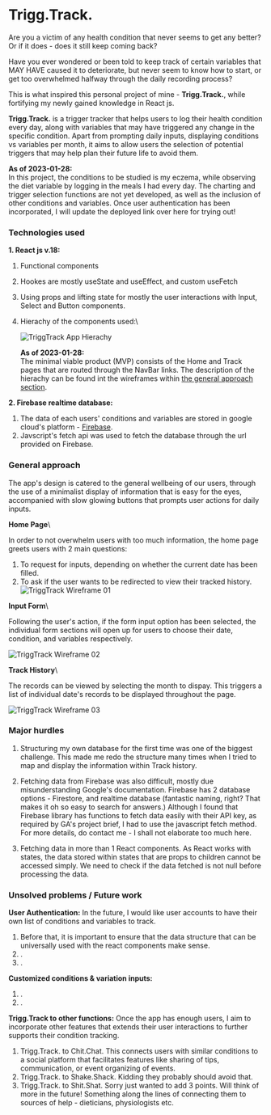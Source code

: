 # Trigg.Track.

Are you a victim of any health condition that never seems to get any better? Or if it does - does it still keep coming back?

Have you ever wondered or been told to keep track of certain variables that MAY HAVE caused it to deteriorate, but never seem to know how to start, or get too overwhelmed halfway through the daily recording process?

This is what inspired this personal project of mine - **Trigg.Track.**, while fortifying my newly gained knowledge in React js.

**Trigg.Track.** is a trigger tracker that helps users to log their health condition every day, along with variables that may have triggered any change in the specific condition. Apart from prompting daily inputs, displaying conditions vs variables per month, it aims to allow users the selection of potential triggers that may help plan their future life to avoid them.

**As of 2023-01-28:**\
In this project, the conditions to be studied is my eczema, while observing the diet variable by logging in the meals I had every day. The charting and trigger selection functions are not yet developed, as well as the inclusion of other conditions and variables. Once user authentication has been incorporated, I will update the deployed link over here for trying out!

### Technologies used

**1. React js v.18:**

1. Functional components
2. Hookes are mostly useState and useEffect, and custom useFetch
3. Using props and lifting state for mostly the user interactions with Input, Select and Button components.
4. Hierachy of the components used:\
   <!-- image links [alt:] (url "title") -->

   ![TriggTrack App Hierachy](https://i.imgur.com/6Znqjfk.png "TriggTrack Hierachy")

   **As of 2023-01-28:**\
   The minimal viable product (MVP) consists of the Home and Track pages that are routed through the NavBar links. The description of the hierachy can be found int the wireframes within [the general approach section](#general-approach).

**2. Firebase realtime database:**

1. The data of each users' conditions and variables are stored in google cloud's platform - [Firebase](https://firebase.google.com/).
2. Javscript's fetch api was used to fetch the database through the url provided on Firebase.

### General approach

The app's design is catered to the general wellbeing of our users, through the use of a minimalist display of information that is easy for the eyes, accompanied with slow glowing buttons that prompts user actions for daily inputs.

**Home Page**\

In order to not overwhelm users with too much information, the home page greets users with 2 main questions:

1. To request for inputs, depending on whether the current date has been filled.
2. To ask if the user wants to be redirected to view their tracked history.
   ![TriggTrack Wireframe 01](https://i.imgur.com/QSmm5yz.png "TriggTrack Wireframe 01")

**Input Form**\

Following the user's action, if the form input option has been selected, the individual form sections will open up for users to choose their date, condition, and variables respectively.

![TriggTrack Wireframe 02](https://i.imgur.com/vD9weMl.png "TriggTrack Wireframe 02")

**Track History**\

The records can be viewed by selecting the month to dispay. This triggers a list of individual date's records to be displayed throughout the page.

![TriggTrack Wireframe 03](https://i.imgur.com/kjIrA96.png "TriggTrack Wireframe 03")

### Major hurdles

1. Structuring my own database for the first time was one of the biggest challenge. This made me redo the structure many times when I tried to map and display the information within Track history.

2. Fetching data from Firebase was also difficult, mostly due misunderstanding Google's documentation. Firebase has 2 database options - Firestore, and realtime database (fantastic naming, right? That makes it oh so easy to search for answers.) Although I found that Firebase library has functions to fetch data easily with their API key, as required by GA's project brief, I had to use the javascript fetch method. For more details, do contact me - I shall not elaborate too much here.

3. Fetching data in more than 1 React components. As React works with states, the data stored within states that are props to children cannot be accessed simply. We need to check if the data fetched is not null before processing the data.

### Unsolved problems / Future work

**User Authentication:**
In the future, I would like user accounts to have their own list of conditions and variables to track.

1. Before that, it is important to ensure that the data structure that can be universally used with the react components make sense.
2. .
3. .

**Customized conditions & variation inputs:**

1. .
2. .

**Trigg.Track to other functions:**
Once the app has enough users, I aim to incorporate other features that extends their user interactions to further supports their condition tracking.

1. Trigg.Track. to Chit.Chat. This connects users with similar conditions to a social platform that facilitates features like sharing of tips, communication, or event organizing of events.
2. Trigg.Track. to Shake.Shack. Kidding they probably should avoid that.
3. Trigg.Track. to Shit.Shat. Sorry just wanted to add 3 points. Will think of more in the future! Something along the lines of connecting them to sources of help - dieticians, physiologists etc.
